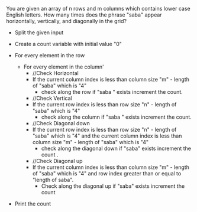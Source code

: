 You are given an array of n rows and m columns which contains lower case English letters. How many times does the phrase "saba" appear horizontally, vertically, and diagonally in the grid?

- Split the given input 
- Create a count variable with initial value "0"
- For every element in the row 
  - For every element in the column'
    - //Check Horizontal
    - If the current column index is less than column size "m" - length of "saba" which is "4" 
      - check along the row if "saba " exists increment the count. 
    - //Check Vertical
    - If the current row index is less than row size "n" - length of "saba" which is "4"
      - check along the column if "saba " exists increment the count.
    - //Check Diagonal down
    - If the current row index is less than row size "n" - length of "saba" which is "4" and the current 	column index is less than column size "m" - length of "saba" which is "4"
      - check along the diagonal down  if "saba" exists increment the count .
    - //Check Diagonal up
    - If  the current column index is less than column size "m" - length of "saba" which is "4" and row index greater than or equal to "length of saba".
      - Check along the diagonal up if "saba" exists increment the count

- Print the count

​    

  

  